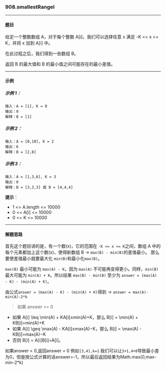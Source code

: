 ### 908.smallestRangeI

----
#### 题目
给定一个整数数组 A，对于每个整数 A[i]，我们可以选择任意 x 满足 -K <= x <= K，并将 x 加到 A[i] 中。

在此过程之后，我们得到一些数组 B。

返回 B 的最大值和 B 的最小值之间可能存在的最小差值。

----
#### 示例

##### 示例 1：

```
输入：A = [1], K = 0
输出：0
解释：B = [1]
```

##### 示例 2：

```
输入：A = [0,10], K = 2
输出：6
解释：B = [2,8]
```

##### 示例 3：

```
输入：A = [1,3,6], K = 3
输出：0
解释：B = [3,3,3] 或 B = [4,4,4]
```

**提示**：

- 1 <= A.length <= 10000
- 0 <= A[i] <= 10000
- 0 <= K <= 10000

----
#### 解题思路
首先这个题目讲的是，有一个数(x)，它的范围在 ``-K <= x <= K``之间，数组 A 中的每个元素都加上这个数(x)，使得新数组 B -> ``max(B) - min(B)``的差值最小。
那么要使差值最小就要最大化 ``min(B)``和最小化``max(B)``。

``max(B)`` 最小可能为 ``max(A) - K``，因为 ``max(A)`` 不可能再变得更小。同样，``min(B)`` 最大可能为 ``min(A) + K``。所以结果 ``max(B) - min(B)`` 至少为 ``answer = (max(A) - K) - (min(A) + K)``。

由公式``answer = (max(A) - K) - (min(A) + K)``得到 -> ``answer = max(A)-min(A)-2*k``

> 如果 answer >= 0

- 如果 A[i] \leq \min(A) + KA[i]≤min(A)+K，那么 B[i] = \min(A) + KB[i]=min(A)+K
- 如果 A[i] \geq \max(A) - KA[i]≥max(A)−K，那么 B[i] = \max(A) - KB[i]=max(A)−K
- 否则 B[i] = A[i]B[i]=A[i]。

如果answer < 0,返回answer = 0
例如``[3,4],k=1``
我们可以让``3+1,4+0``导致最小差为0，但是按公式计算的话answer=-1，所以最后返回结果为Math.max(0,max-min-2*k)